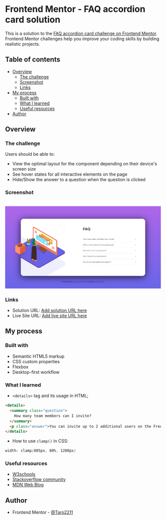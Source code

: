 # Frontend Mentor - FAQ accordion card solution

This is a solution to the [FAQ accordion card challenge on Frontend Mentor](https://www.frontendmentor.io/challenges/faq-accordion-card-XlyjD0Oam). Frontend Mentor challenges help you improve your coding skills by building realistic projects. 

## Table of contents

- [Overview](#overview)
  - [The challenge](#the-challenge)
  - [Screenshot](#screenshot)
  - [Links](#links)
- [My process](#my-process)
  - [Built with](#built-with)
  - [What I learned](#what-i-learned)
  - [Useful resources](#useful-resources)
- [Author](#author)

## Overview

### The challenge

Users should be able to:

- View the optimal layout for the component depending on their device's screen size
- See hover states for all interactive elements on the page
- Hide/Show the answer to a question when the question is clicked

### Screenshot

![](./images/screenshot.jpg)

### Links

- Solution URL: [Add solution URL here](https://your-solution-url.com)
- Live Site URL: [Add live site URL here](https://your-live-site-url.com)

## My process

### Built with

- Semantic HTML5 markup
- CSS custom properties
- Flexbox
- Desktop-first workflow

### What I learned

- `<details>` tag and its usage in HTML;
```html
<details>
  <summary class="question">
    How many team members can I invite?          
  </summary>
  <p class="answer">You can invite up to 2 additional users on the Free plan. There is no limit on team members for the Premium plan.</p>
</details>
```
- How to use `clamp()` in CSS:
```css
width: clamp(885px, 80%, 1200px)
```

### Useful resources

- [W3schools](https://w3schools.com)
- [Stackoverflow community](https://stackoverflow.com/questions)
- [MDN Web Blog](https://developer.mozilla.org/)

## Author

- Frontend Mentor - [@Taro2211](https://www.frontendmentor.io/profile/Taro2211)